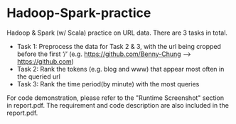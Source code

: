 # Hadoop-Spark-practice
Hadoop &amp; Spark (w/ Scala) practice on URL data. There are 3 tasks in total.

- Task 1: Preprocess the data for Task 2 & 3, with the url being cropped before the first ‘/’ (e.g. https://github.com/Benny-Chung  -->  https://github.com)
- Task 2: Rank the tokens (e.g. blog and www) that appear most often in the queried url
- Task 3: Rank the time period(by minute) with the most queries

For code demonstration, please refer to the "Runtime Screenshot" section in report.pdf. The requirement and code description are also included in the report.pdf.
